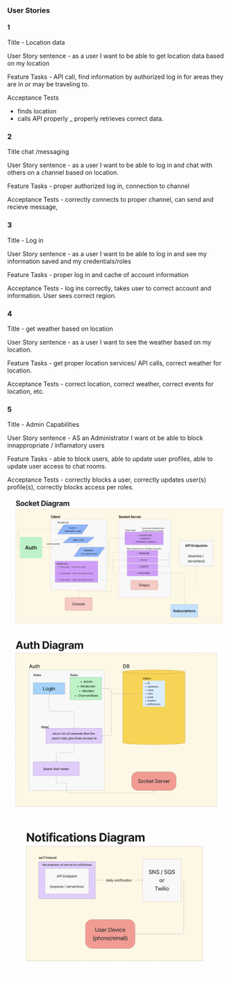 ### User Stories

#### 1

Title - Location data

User Story sentence -  as a user I want to be able to get location data based on my location

Feature Tasks - API call, find information by authorized log in for areas they are in or may be traveling to.

Acceptance Tests

* finds location
* calls API properly
_ properly retrieves correct data.

### 2

Title chat /messaging

User Story sentence - as a user I want to be able to log in and chat with others on a channel based on location.

Feature Tasks - proper authorized log in, connection to channel

Acceptance Tests - correctly connects to proper channel, can send and recieve message,

### 3

Title - Log in

User Story sentence - as a user I want to be able to log in and see my information saved and my credentials/roles

Feature Tasks - proper log in and cache of account information

Acceptance Tests - log ins correctly, takes user to correct account and information. User sees correct region.

### 4

Title - get weather based on location

User Story sentence - as a user I want to see the weather based on my location.

Feature Tasks - get proper location services/ API calls, correct weather for location.

Acceptance Tests - correct location, correct weather, correct events for location, etc.

### 5

Title - Admin Capabilities

User Story sentence - AS an Administrator I want ot be able to block innappropriate / inflamatory users

Feature Tasks - able to block users, able to update user profiles, able to update user access to chat rooms.

Acceptance Tests - correctly blocks a user, correctly updates user(s) profile(s), correctly blocks access per roles.

![Socket Diagram](./assets/SocketDiagram.png)

![Auth Diagram](./assets/AuthDiagram.png)

![Notification Diagram](./assets/NotificationsDiagram.png)
